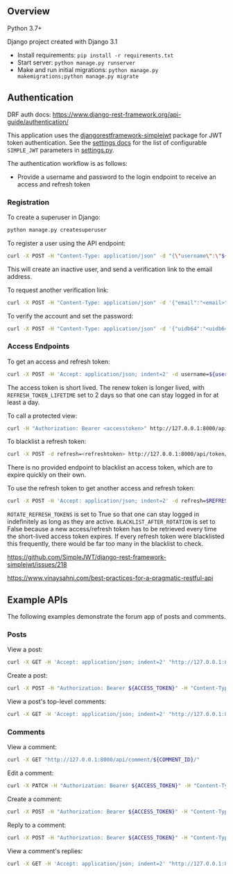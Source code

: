 ## Overview

Python 3.7+

Django project created with Django 3.1

- Install requirements: `pip install -r requirements.txt`
- Start server: `python manage.py runserver`
- Make and run initial migrations: `python manage.py makemigrations;python manage.py migrate`

## Authentication

DRF auth docs: https://www.django-rest-framework.org/api-guide/authentication/

This application uses the [djangorestframework-simplejwt](https://django-rest-framework-simplejwt.readthedocs.io/en/latest/index.html) package for JWT token authentication. See the [settings docs](https://django-rest-framework-simplejwt.readthedocs.io/en/latest/settings.html) for the list of configurable `SIMPLE_JWT` parameters in [settings.py](./mysite/mysite/settings.py).

The authentication workflow is as follows:
- Provide a username and password to the login endpoint to receive an access and refresh token

### Registration

To create a superuser in Django:

```sh
python manage.py createsuperuser
```

To register a user using the API endpoint:

```sh
curl -X POST -H "Content-Type: application/json" -d "{\"username\":\"${username}\",\"email\":\"${email}\"}" http://127.0.0.1:8000/api/register/
```

This will create an inactive user, and send a verification link to the email address.


To request another verification link:

```sh
curl -X POST -H "Content-Type: application/json" -d '{"email":"<email>"}' http://127.0.0.1:8000/api/resend-activation/
```

To verify the account and set the password:

```sh
curl -X POST -H "Content-Type: application/json" -d '{"uidb64":"<uidb64>","token":"<token>","password1":"<password1>","password2":"<password2>"}' http://127.0.0.1:8000/api/verify-account/
```


### Access Endpoints

To get an access and refresh token:

```sh
curl -X POST -H 'Accept: application/json; indent=2' -d username=${username} -d password=${PASSWORD} http://127.0.0.1:8000/api/token/
```

The access token is short lived. The renew token is longer lived, with `REFRESH_TOKEN_LIFETIME` set to 2 days so that one can stay logged in for at least a day.

To call a protected view:

```sh
curl -H "Authorization: Bearer <accesstoken>" http://127.0.0.1:8000/api/private/
```

To blacklist a refresh token:

```sh
curl -X POST -d refresh=<refreshtoken> http://127.0.0.1:8000/api/token/blacklist/
```

There is no provided endpoint to blacklist an access token, which are to expire quickly on their own.


To use the refresh token to get another access and refresh token:

```sh
curl -X POST -H 'Accept: application/json; indent=2' -d refresh=$REFRESHTOKEN http://127.0.0.1:8000/api/token/refresh/
```

`ROTATE_REFRESH_TOKENS` is set to True so that one can stay logged in indefinitely as long as they are active. `BLACKLIST_AFTER_ROTATION` is set to False because a new access/refresh token has to be retrieved every time the short-lived access token expires. If every refresh token were blacklisted this frequently, there would be far too many in the blacklist to check.

https://github.com/SimpleJWT/django-rest-framework-simplejwt/issues/218

https://www.vinaysahni.com/best-practices-for-a-pragmatic-restful-api

## Example APIs

The following examples demonstrate the forum app of posts and comments.

### Posts

View a post:

```sh
curl -X GET -H 'Accept: application/json; indent=2' "http://127.0.0.1:8000/api/post/${POST_ID}/"
```

Create a post:

```sh
curl -X POST -H "Authorization: Bearer ${ACCESS_TOKEN}" -H "Content-Type: application/json" -d "{\"identifier\":\"$IDENTIFIER\",\"title\":\"${TITLE}\"}" "http://127.0.0.1:8000/api/create-post/"
```

View a post's top-level comments:

```sh
curl -X GET -H 'Accept: application/json; indent=2' "http://127.0.0.1:8000/api/post/${POST_ID}/comments/"
```


### Comments

View a comment:

```sh
curl -X GET "http://127.0.0.1:8000/api/comment/${COMMENT_ID}/"
```

Edit a comment:

```sh
curl -X PATCH -H "Authorization: Bearer ${ACCESS_TOKEN}" -H "Content-Type: application/json" -d "{\"content\":\"${CONTENT}\"}" "http://127.0.0.1:8000/api/comment/${COMMENT_ID}/"
```

Create a comment:

```sh
curl -X POST -H "Authorization: Bearer ${ACCESS_TOKEN}" -H "Content-Type: application/json" -d "{\"content\":\"${CONTENT}\",\"post\":${POST_ID},\"is_reply\":false}" "http://127.0.0.1:8000/api/create-comment/"
```

Reply to a comment:

```sh
curl -X POST -H "Authorization: Bearer ${ACCESS_TOKEN}" -H "Content-Type: application/json" -d "{\"content\":\"${CONTENT}\",\"post\":\"${POST_ID}\",\"is_reply\":true,\"parent_comment\":\"${PARENT_COMMENT_ID\"}" "http://127.0.0.1:8000/api/comment/create/"
```

View a comment's replies:

```sh
curl -X GET -H 'Accept: application/json; indent=2' "http://127.0.0.1:8000/api/comment/${COMMENT_ID}/replies/"
```
